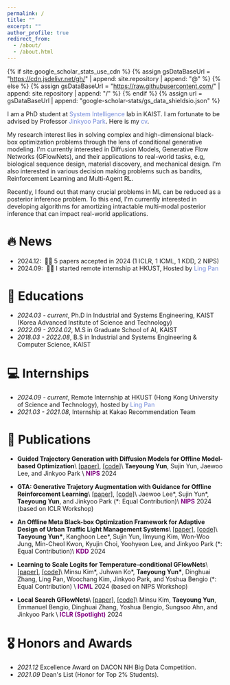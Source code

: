 ```yaml
---
permalink: /
title: ""
excerpt: ""
author_profile: true
redirect_from: 
  - /about/
  - /about.html
---
```


{% if site.google_scholar_stats_use_cdn %}
{% assign gsDataBaseUrl = "https://cdn.jsdelivr.net/gh/" | append: site.repository | append: "@" %}
{% else %}
{% assign gsDataBaseUrl = "https://raw.githubusercontent.com/" | append: site.repository | append: "/" %}
{% endif %}
{% assign url = gsDataBaseUrl | append: "google-scholar-stats/gs_data_shieldsio.json" %}

<span class='anchor' id='about-me'></span>

I am a PhD student at <a href="http://silab.kaist.ac.kr/" style="color: #7289da; text-decoration: none;">System Intelligence</a> lab in KAIST. I am fortunate to be advised by Professor <a href="https://scholar.google.com/citations?user=sH2a0nkAAAAJ&hl=en" style="color: #7289da; text-decoration: none;">Jinkyoo Park</a>. Here is my <a href="https://dbsxodud-11.github.io/assets/cv.pdf" class="link-in-list" style="color: #7289da; text-decoration: none;"> cv</a>.

My research interest lies in solving complex and high-dimensional black-box optimization problems through the lens of conditional generative modeling. I'm currently interested in Diffusion Models, Generative Flow Networks (GFlowNets), and their applications to real-world tasks, e.g, biological sequence design, material discovery, and mechanical design. I'm also interested in various decision making problems such as bandits, Reinforcement Learning and Multi-Agent RL.

Recently, I found out that many crucial problems in ML can be reduced as a posterior inference problem. To this end, I'm currently interested in developing algorithms for amortizing intractable multi-modal posterior inference that can impact real-world applications.


# 🔥 News
- 2024.12: &nbsp;🎉🎉 5 papers accepted in 2024 (1 ICLR, 1 ICML, 1 KDD, 2 NIPS)
- 2024.09: &nbsp;🎉🎉 I started remote internship at HKUST, Hosted by <a href="https://ling-pan.github.io/" style="color: #7289da; text-decoration: none;">Ling Pan</a>

<!-- - *2024.05*: &nbsp;🎉🎉 One paper accepted to KDD 2024 -->
<!-- - *2024.05*: &nbsp;🎉🎉 One paper accepted to ICML 2024 -->
<!-- - *2024.03*: &nbsp;🎉🎉 One paper accepted to ICLR GenAI4DM Workshop 2024 (Spotlight) -->
<!-- - *2024.01*: &nbsp;🎉🎉 One paper accepted to ICLR 2024 (Spotlight) -->
<!-- - *2022.02*: &nbsp;🎉🎉 Lorem ipsum dolor sit amet, consectetur adipiscing elit. Vivamus ornare aliquet ipsum, ac tempus justo dapibus sit amet.  -->

# 📖 Educations
- *2024.03 - current*, Ph.D in Industrial and Systems Engineering, KAIST (Korea Advanced Institute of Science and Technology)
- *2022.09 - 2024.02*, M.S in Graduate School of AI, KAIST
- *2018.03 - 2022.08*, B.S in Industrial and Systems Engineering & Computer Science, KAIST

# 💻 Internships
<!-- - *2019.05 - 2020.02*, [Lorem](https://github.com/), China. -->
- *2024.09 - current*, Remote Internship at HKUST (Hong Kong University of Science and Technology), hosted by <a href="https://ling-pan.github.io/" style="color: #7289da; text-decoration: none;">Ling Pan</a>
- *2021.03 - 2021.08*, Internship at Kakao Recommendation Team


# 📝 Publications 

- **Guided Trajectory Generation with Diffusion Models for Offline Model-based Optimization**\\
[[paper]](https://arxiv.org/abs/2407.01624),  [[code]](https://github.com/dbsxodud-11/GTG)\\
**Taeyoung Yun**, Sujin Yun, Jaewoo Lee, and Jinkyoo Park \\
<span style="color:purple">**NIPS**</span> 2024

- **GTA: Generative Trajetory Augmentation with Guidance for Offline Reinforcement Learning**\\
[[paper]](https://arxiv.org/abs/2405.16907), [[code]](https://github.com/Jaewoopudding/GTA)\\
Jaewoo Lee\*, Sujin Yun\*, **Taeyoung Yun**, and Jinkyoo Park (\*: Equal Contribution)\\
<span style="color:purple">**NIPS**</span> 2024 (based on ICLR Workshop)

- **An Offline Meta Black-box Optimization Framework for Adaptive Design of Urban Traffic Light Management Systems**\\
[[paper]](https://arxiv.org/abs/2408.07327),  [[code]](https://github.com/dbsxodud-11/offline_meta_bbo)\\
**Taeyoung Yun\***,  Kanghoon Lee\*, Sujin Yun, Ilmyung Kim, Won-Woo Jung, Min-Cheol Kwon, Kyujin Choi, Yoohyeon Lee, and Jinkyoo Park (\*: Equal Contribution)\\
<span style="color:purple">**KDD**</span> 2024

- **Learning to Scale Logits for Temperature-conditional GFlowNets**\\
[[paper]](https://arxiv.org/abs/2310.02823),  [[code]](https://github.com/dbsxodud-11/logit-gfn)\\
Minsu Kim\*, Juhwan Ko\*, **Taeyoung Yun\***, Dinghuai Zhang, Ling Pan, Woochang Kim, Jinkyoo Park, and Yoshua Bengio (\*: Equal Contribution) \\
<span style="color:purple">**ICML**</span> 2024 (based on NIPS Workshop)

- **Local Search GFlowNets**\\
[[paper]](https://arxiv.org/abs/2310.02710),  [[code]](https://github.com/dbsxodud-11/ls_gfn)\\
Minsu Kim, **Taeyoung Yun**, Emmanuel Bengio, Dinghuai Zhang, Yoshua Bengio, Sungsoo Ahn, and Jinkyoo Park \\
<span style="color:purple">**ICLR (Spotlight)**</span> 2024

# 🎖 Honors and Awards
- *2021.12* Excellence Award on DACON NH Big Data Competition. 
- *2021.09* Dean's List (Honor for Top 2% Students). 

<!-- # 💬 Invited Talks
- *2021.06*, Lorem ipsum dolor sit amet, consectetur adipiscing elit. Vivamus ornare aliquet ipsum, ac tempus justo dapibus sit amet. 
- *2021.03*, Lorem ipsum dolor sit amet, consectetur adipiscing elit. Vivamus ornare aliquet ipsum, ac tempus justo dapibus sit amet.  \| [\[video\]](https://github.com/) -->

